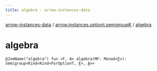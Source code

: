 ```yaml
---
title: algebra - arrow-instances-data
---
```


[arrow-instances-data](../index.html) / [arrow.instances.optiont.semigroupK](index.html) / [algebra](./algebra.html)

# algebra

`@JvmName("algebra") fun <F, A> algebra(MF: Monad<`[`F`](algebra.html#F)`>): Semigroup<Kind<Kind<ForOptionT, `[`F`](algebra.html#F)`>, `[`A`](algebra.html#A)`>>`